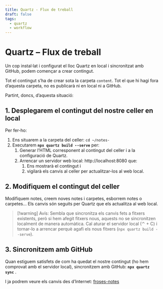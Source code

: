 ```yaml
---
title: Quartz - Flux de treball
draft: false
tags:
  - quartz
  - workflow
---
```

# Quartz – Flux de treball

Un cop instal·lat i configurat el lloc Quartz en local i sincronitzat amb GitHub, podem començar a crear contingut. 

Tot el contingut s’ha de crear sota la carpeta `content`. Tot el que hi hagi fora d’aquesta carpeta, no es publicarà ni en local ni a GitHub.

Partint, doncs, d’aquesta situació:

## 1. Desplegarem el contingut del nostre celler en local 
Per fer-ho:
1. Ens situarem a la carpeta del celler: `cd ~/notes-`
2. Executarem **`npx quartz build --serve`** per:
	1. Generar l’HTML corresponent al contingut del celler i a la configuració de Quartz.
	2. Arrencar un servidor web local: http://localhost:8080 que:
		1. Ens mostrarà el contingut i 
		2. vigilarà els canvis al celler per actualitzar-los al web local.

## 2. Modifiquem el contingut del celler 

Modifiquem notes, creem noves notes i carpetes, esborrem notes o carpetes… Els canvis són seguits per Quartz que els actualitza al web local.

>[!warning] Avís: 
>Sembla que sincronitza els canvis fets a fitxers existents, però si hem afegit fitxers nous, aquests no se sincronitzen localment de manera automàtica. Cal aturar el servidor local (⌃ + C) i tornar-lo a arrencar perquè agafi els nous fitxers (`npx quartz build --serve`). 

## 3. Sincronitzem amb GitHub 

Quan estiguem satisfets de com ha quedat el nostre contingut (ho hem comprovat amb el servidor local), sincronitzem amb GitHub: **`npx quartz sync`** . 

I ja podrem veure els canvis des d’Internet: [froses-notes](https://froses.github.io/froses-notes/)

